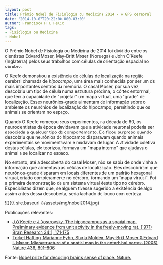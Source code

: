 ```yaml
---
layout: post
title: Prêmio Nobel de Fisiologia ou Medicina 2014 - o GPS cerebral
date: '2014-10-07T20:22:00.000-03:00'
author: Francisco H C Felix
tags:
- Fisiologia ou Medicina
- Nobel
---
```


O Prêmio Nobel de Fisiologia ou Medicina de 2014
  foi dividido entre os cientistas Edvard Moser, May-Britt Moser (Noruega) e John O’Keefe (Inglaterra) pelos seus trabalhos com células de orientação espacial no cérebro.
  <!--more-->

O'Keefe demonstrou a existência de células de localização na região cerebral chamada de _hipocampo_, uma área mais conhecida por ser um ds mais importantes centros da memória. O casal Moser, por sua vez, descobriu um tipo de célula numa estrutura próxima, o córtex entorrinal, que tem a capacidade de "projetar" um mapa virtual, uma "grade" de localização. Esses neurônios-grade alimentam de informação sobre o ambiente os neurônios de localização do hipocampo, permitindo que os animais se orientem no espaço.

Quando O'Keefe começou seus experimentos, na década de 60, os neurocientistas da época duvidavam que a atividade neuronal poderia ser associada a qualquer tipo de comportamento. Ele ficou surpreso quando descobriu que neurônios do hipocampo disparavam quando animais experimentais se movimentavam e mudavam de lugar. A atividade coletiva destas células, ele teorizou, formava um "mapa interno" que ajudava o animal a se localizar no espaço.

No entanto, até a descoberta do casal Moser, não se sabia de onde vinha a informação que alimentava as células de localização. Eles descobriram que neurônios-grade disparam em locais diferentes de um padrão hexagonal virtual, criado completamente no cérebro, formando um "mapa virtual". Foi a primeira demonstração de um sistema virtual deste tipo no cérebro. Especialistas dizem que, se alguém tivesse sugerido a existência de algo assim antes dessa descoberta, seria tachado de louco com certeza.

![]({{ site.baseurl }}/assets/img/nobel2014.jpg)

Publicações relevantes:
- [J.O'Keefe e J.Dostrovsky. The hippocampus as a spatial map. Preliminary evidence from unit activity in the freely-moving rat. (1971) Brain Research 34:1, 171-175](https://www.sciencedirect.com/science/article/pii/0006899371903581?via%3Dihub)
- [Torkel Hafting, Marianne Fyhn, Sturla Molden, May-Britt Moser & Edvard I. Moser. Microstructure of a spatial map in the entorhinal cortex. (2005) Nature 436, 801–806](https://www.nature.com/articles/nature03721)

Fonte: [Nobel prize for decoding brain’s sense of place. Nature.](https://www.nature.com/news/nobel-prize-for-decoding-brain-s-sense-of-place-1.16093)

